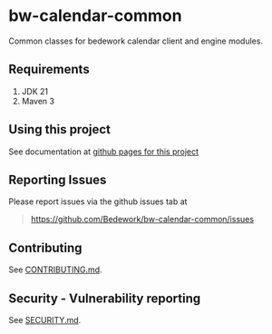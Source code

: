 # bw-calendar-common 
Common classes for bedework calendar client and engine modules. 

## Requirements

1. JDK 21
2. Maven 3

## Using this project
See documentation at [github pages for this project](https://bedework.github.io/bw-calendar-common/)

## Reporting Issues
Please report issues via the github issues tab at
> https://github.com/Bedework/bw-calendar-common/issues

## Contributing
See [CONTRIBUTING.md](CONTRIBUTING.md).

## Security - Vulnerability reporting
See [SECURITY.md](SECURITY.md).
